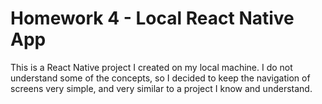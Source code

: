 # Homework 4 - Local React Native App

This is a React Native project I created on my local machine. I do not understand some of the concepts, so I decided to keep the navigation of screens very simple, and very similar to a project I know and understand.
